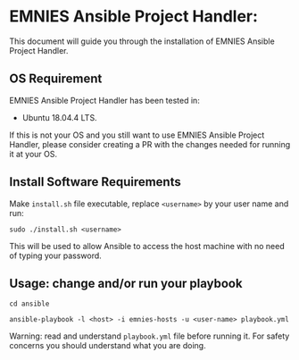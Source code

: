 # EMNIES Ansible Project Handler: 

This document will guide you through the installation of EMNIES Ansible Project Handler. 


## OS Requirement

EMNIES Ansible Project Handler has been tested in:
*  Ubuntu 18.04.4 LTS. 

If this is not your OS and you still want to use EMNIES Ansible Project Handler, please consider creating a PR with the changes needed for running it at your OS.

## Install Software Requirements

Make `install.sh` file executable, replace `<username>` by your user name and run:

`sudo ./install.sh <username>`

This will be used to allow Ansible to access the host machine with no need of typing your password. 

## Usage: change and/or run your playbook

`cd ansible`

`ansible-playbook -l <host> -i emnies-hosts -u <user-name> playbook.yml`

Warning: read and understand `playbook.yml` file before running it. For safety concerns you should understand what you are doing.
